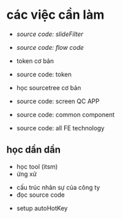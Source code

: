 # các việc cần làm

- *source code: slideFilter*
- *source code: flow code*
- token cơ bản
- source code: token

- học sourcetree cơ bản
- source code: screen QC APP
- source code: common component
- source code: all FE technology

## học dần dần

- học tool (itsm)
- ứng xử
<!-- trò chuyện buổi trưa, chat nhóm, chat với sếp, nc với team bên ngoài -->
- cấu trúc nhân sự của công ty
- đọc source code
<!-- tìm hiểu screen SKU -->
- setup autoHotKey
